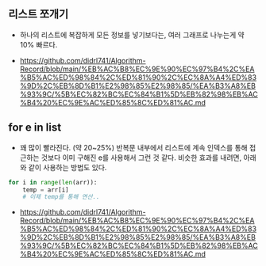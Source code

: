 
## 리스트 쪼개기

- 하나의 리스트에 복잡하게 모든 정보를 넣기보다는, 여러 그래프로 나누는게 약 10% 빠르다.

- https://github.com/didrl741/Algorithm-Record/blob/main/%EB%AC%B8%EC%9E%90%EC%97%B4%2C%EA%B5%AC%ED%98%84%2C%ED%81%90%2C%EC%8A%A4%ED%83%9D%2C%EB%8D%B1%E2%98%85%E2%98%85/%EA%B3%A8%EB%93%9C/%5B%EC%82%BC%EC%84%B1%5D%EB%82%98%EB%AC%B4%20%EC%9E%AC%ED%85%8C%ED%81%AC.md
## for e in list

- 꽤 많이 빨라진다. (약 20~25%) 반복문 내부에서 리스트에 계속 인덱스를 통해 접근하는 것보다 이미 구해진 e를 사용해서 그런 것 같다. 비슷한 효과를 내려면, 아래와 같이 사용하는 방법도 있다.

```python
for i in range(len(arr)):
    temp = arr[i]
    # 이제 temp를 통해 연산..
```

- https://github.com/didrl741/Algorithm-Record/blob/main/%EB%AC%B8%EC%9E%90%EC%97%B4%2C%EA%B5%AC%ED%98%84%2C%ED%81%90%2C%EC%8A%A4%ED%83%9D%2C%EB%8D%B1%E2%98%85%E2%98%85/%EA%B3%A8%EB%93%9C/%5B%EC%82%BC%EC%84%B1%5D%EB%82%98%EB%AC%B4%20%EC%9E%AC%ED%85%8C%ED%81%AC.md